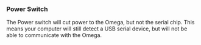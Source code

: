 ### Power Switch

<!-- [//]: # (inform them of what the power switch will do: cut power to the Omega but keep the USB to serial chip running) -->
<!-- [//]: # (TODO: have illustrations showing the ON and OFF positions) -->

The Power switch will cut power to the Omega, but not the serial chip. This means your computer will still detect a USB serial device, but will not be able to communicate with the Omega.

